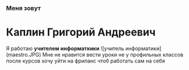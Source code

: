 <h3>Меня зовут</h3>
<h1>Каплин Григорий Андреевич</h1>
Я работаю <strong>учителем информаткики</strong>
![учитель информатики](maestro.JPG)
Мне не нравится вести уроки не у профильных классов 
после курсов хочу уйти на фриланс чтоб работать сам на себя